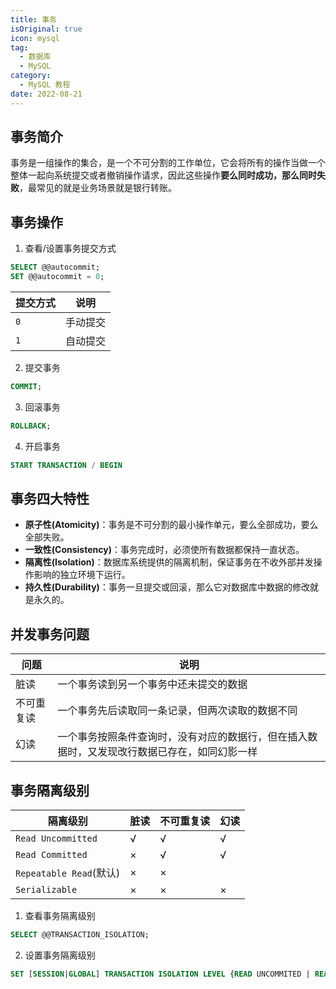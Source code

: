 ```yaml
---
title: 事务
isOriginal: true
icon: mysql
tag:
  - 数据库
  - MySQL
category:
  - MySQL 教程
date: 2022-08-21
---
```


## 事务简介

事务是一组操作的集合，是一个不可分割的工作单位，它会将所有的操作当做一个整体一起向系统提交或者撤销操作请求，因此这些操作**要么同时成功，那么同时失败**，最常见的就是业务场景就是银行转账。



## 事务操作

1.   查看/设置事务提交方式

```sql
SELECT @@autocommit;
SET @@autocommit = 0;
```

| 提交方式 | 说明     |
| -------- | -------- |
| `0`      | 手动提交 |
| `1`      | 自动提交 |



2.   提交事务

```sql
COMMIT;
```

3.   回滚事务

```sql
ROLLBACK;
```

4.   开启事务

```sql
START TRANSACTION / BEGIN
```

## 事务四大特性

-   **原子性(Atomicity)**：事务是不可分割的最小操作单元，要么全部成功，要么全部失败。
-   **一致性(Consistency)**：事务完成时，必须使所有数据都保持一直状态。
-   **隔离性(Isolation)**：数据库系统提供的隔离机制，保证事务在不收外部并发操作影响的独立环境下运行。
-   **持久性(Durability)**：事务一旦提交或回滚，那么它对数据库中数据的修改就是永久的。

## 并发事务问题

| 问题       | 说明                                                         |
| ---------- | ------------------------------------------------------------ |
| 脏读       | 一个事务读到另一个事务中还未提交的数据                       |
| 不可重复读 | 一个事务先后读取同一条记录，但两次读取的数据不同             |
| 幻读       | 一个事务按照条件查询时，没有对应的数据行，但在插入数据时，又发现改行数据已存在，如同幻影一样 |

## 事务隔离级别

| 隔离级别                | 脏读 | 不可重复读 | 幻读 |
| ----------------------- | ---- | ---------- | ---- |
| `Read Uncommitted`      | √    | √          | √    |
| `Read Committed`        | ×    | √          | √    |
| `Repeatable Read`(默认) | ×    | ×          |      |
| `Serializable`          | ×    | ×          | ×    |

1.   查看事务隔离级别

```sql
SELECT @@TRANSACTION_ISOLATION;
```

2.   设置事务隔离级别

```sql
SET [SESSION|GLOBAL] TRANSACTION ISOLATION LEVEL {READ UNCOMMITED | READ COMMITED | REPEATABLE READ | SERIALIZABLE}
```

 
